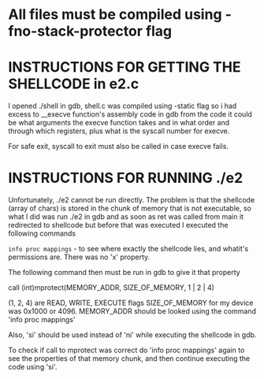 # All files must be compiled using -fno-stack-protector flag


# INSTRUCTIONS FOR GETTING THE SHELLCODE in e2.c

I opened ./shell in gdb, shell.c was compiled using -static flag
so i had excess to __execve function's assembly code in gdb
from the code it could be what arguments the execve function takes and
in what order and through which registers, plus what is the syscall number for execve.

For safe exit, syscall to exit must also be called in case execve fails.

# INSTRUCTIONS FOR RUNNING ./e2

Unfortunately, ./e2 cannot be run directly. The problem is that the shellcode (array of chars) is stored in the chunk of memory that is not executable, so what I did was run ./e2 in gdb and as soon as ret was called from main it redirected to shellcode but before that was executed I executed the following commands

`info proc mappings` - to see where exactly the shellcode lies, and whatit's permissions are. There was no 'x' property.

The following command then must be run in gdb to give it that property

call (int)mprotect(MEMORY_ADDR, SIZE_OF_MEMORY, 1 | 2 | 4)

(1, 2, 4) are READ, WRITE, EXECUTE flags 
SIZE_OF_MEMORY for my device was 0x1000 or 4096.
MEMORY_ADDR should be looked using the command 'info proc mappings'

Also, 'si' should be used instead of 'ni' while executing the shellcode in gdb.

To check if call to mprotect was correct do 'info proc mappings' again to see the properties of that memory chunk, and then continue executing the code using 'si'.


